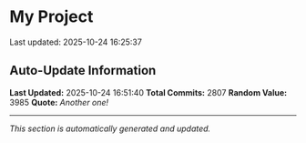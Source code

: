 # My Project


Last updated: 2025-10-24 16:25:37






























































































































































































































































































































































































































































































































































































































































































































































































































































































































































































































































































































































































































































































































































































































































































































































































































































































































































































































































































































































































































































































































































































































































































































































































































































































































































































































































































































































































































































































































































































































































































































































































































































































































## Auto-Update Information

**Last Updated:** 2025-10-24 16:51:40
**Total Commits:** 2807
**Random Value:** 3985
**Quote:** _Another one!_

---
_This section is automatically generated and updated._